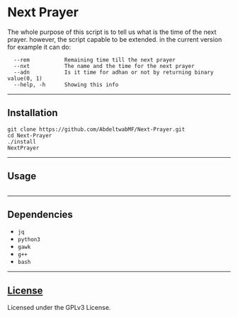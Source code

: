 # Next Prayer

The whole purpose of this script is to tell us what is the time of the next prayer.
however, the script capable to be extended.
in the current version for example it can do:

```
  --rem           Remaining time till the next prayer
  --nxt           The name and the time for the next prayer
  --adn           Is it time for adhan or not by returning binary value(0, 1)
  --help, -h      Showing this info
```

---

## Installation

```
git clone https://github.com/AbdeltwabMF/Next-Prayer.git
cd Next-Prayer
./install
NextPrayer
```
---

## Usage

```

```

---

## Dependencies
  - `jq`
  - `python3`
  - `gawk`
  - `g++`
  - `bash`
---

## [License](LICENSE)
Licensed under the GPLv3 License.
